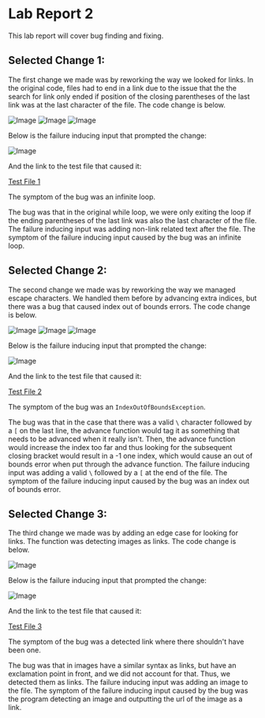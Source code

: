 # Lab Report 2

This lab report will cover bug finding and fixing.

## Selected Change 1:

The first change we made was by reworking the way we looked for links. In the original code, files had to end in a link due to the issue that the the search for link only ended if position of the closing parentheses of the last link was at the last character of the file. The code change is below.

![Image](images/Lab2_change2_1.png)
![Image](images/Lab2_change2_2.png)
![Image](images/Lab2_change2_3.png)

Below is the failure inducing input that prompted the change:

![Image](images/Lab2_edit1.png)

And the link to the test file that caused it:

[Test File 1](https://github.com/JessalynWang/markdown-parse/blob/main/test-mark1.md)

The symptom of the bug was an infinite loop.

The bug was that in the original while loop, we were only exiting the loop if the ending parentheses of the last link was also the last character of the file. The failure inducing input was adding non-link related text after the file. The symptom of the failure inducing input caused by the bug was an infinite loop.

## Selected Change 2:

The second change we made was by reworking the way we managed escape characters. We handled them before by advancing extra indices, but there was a bug that caused index out of bounds errors. The code change is below.

![Image](images/Lab2_change3_1.png)
![Image](images/Lab2_change3_2.png)
![Image](images/Lab2_change3_3.png)

Below is the failure inducing input that prompted the change:

![Image](images/Lab2_bug2.png)

And the link to the test file that caused it:

[Test File 2](https://github.com/JessalynWang/markdown-parse/blob/main/test-mark2.md)

The symptom of the bug was an `IndexOutOfBoundsException`.

The bug was that in the case that there was a valid `\` character followed by a `[` on the last line, the advance function would tag it as something that needs to be advanced when it really isn't. Then, the advance function would increase the index too far and thus looking for the subsequent closing bracket would result in a -1 one index, which would cause an out of bounds error when put through the advance function. The failure inducing input was adding a valid `\` followed by a `[` at the end of the file. The symptom of the failure inducing input caused by the bug was an index out of bounds error.

## Selected Change 3:

The third change we made was by adding an edge case for looking for links. The function was detecting images as links. The code change is below.

![Image](images/Lab2_change4.png)

Below is the failure inducing input that prompted the change:

![Image](images/Lab2_edit2.png)

And the link to the test file that caused it:

[Test File 3](https://github.com/JessalynWang/markdown-parse/blob/main/test-file6.md)

The symptom of the bug was a detected link where there shouldn't have been one.

The bug was that in images have a similar syntax as links, but have an exclamation point in front, and we did not account for that. Thus, we detected them as links. The failure inducing input was adding an image to the file. The symptom of the failure inducing input caused by the bug was the program detecting an image and outputting the url of the image as a link.

